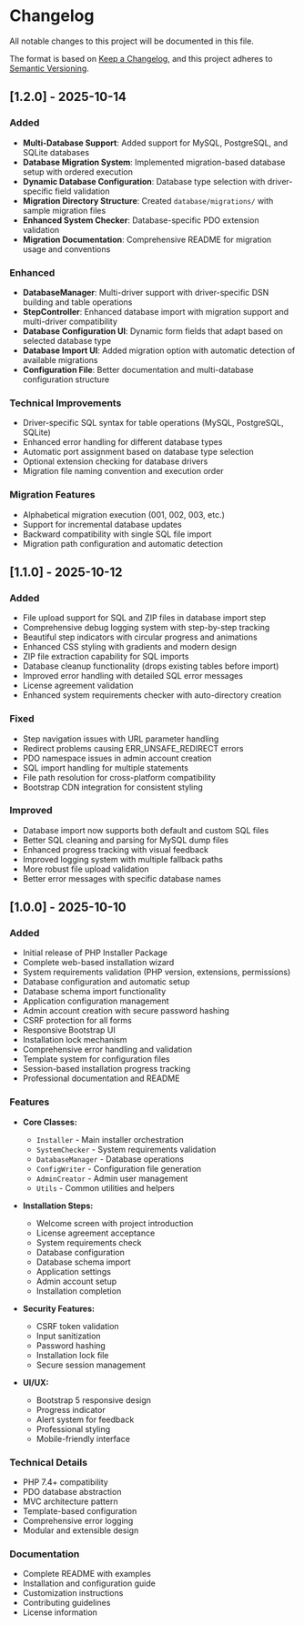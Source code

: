 # Changelog

All notable changes to this project will be documented in this file.

The format is based on [Keep a Changelog](https://keepachangelog.com/en/1.0.0/),
and this project adheres to [Semantic Versioning](https://semver.org/spec/v2.0.0.html).

## [1.2.0] - 2025-10-14

### Added
- **Multi-Database Support**: Added support for MySQL, PostgreSQL, and SQLite databases
- **Database Migration System**: Implemented migration-based database setup with ordered execution
- **Dynamic Database Configuration**: Database type selection with driver-specific field validation
- **Migration Directory Structure**: Created `database/migrations/` with sample migration files
- **Enhanced System Checker**: Database-specific PDO extension validation
- **Migration Documentation**: Comprehensive README for migration usage and conventions

### Enhanced
- **DatabaseManager**: Multi-driver support with driver-specific DSN building and table operations
- **StepController**: Enhanced database import with migration support and multi-driver compatibility
- **Database Configuration UI**: Dynamic form fields that adapt based on selected database type
- **Database Import UI**: Added migration option with automatic detection of available migrations
- **Configuration File**: Better documentation and multi-database configuration structure

### Technical Improvements
- Driver-specific SQL syntax for table operations (MySQL, PostgreSQL, SQLite)
- Enhanced error handling for different database types
- Automatic port assignment based on database type selection
- Optional extension checking for database drivers
- Migration file naming convention and execution order

### Migration Features
- Alphabetical migration execution (001, 002, 003, etc.)
- Support for incremental database updates
- Backward compatibility with single SQL file import
- Migration path configuration and automatic detection

## [1.1.0] - 2025-10-12

### Added
- File upload support for SQL and ZIP files in database import step
- Comprehensive debug logging system with step-by-step tracking
- Beautiful step indicators with circular progress and animations
- Enhanced CSS styling with gradients and modern design
- ZIP file extraction capability for SQL imports
- Database cleanup functionality (drops existing tables before import)
- Improved error handling with detailed SQL error messages
- License agreement validation
- Enhanced system requirements checker with auto-directory creation

### Fixed
- Step navigation issues with URL parameter handling
- Redirect problems causing ERR_UNSAFE_REDIRECT errors
- PDO namespace issues in admin account creation
- SQL import handling for multiple statements
- File path resolution for cross-platform compatibility
- Bootstrap CDN integration for consistent styling

### Improved
- Database import now supports both default and custom SQL files
- Better SQL cleaning and parsing for MySQL dump files
- Enhanced progress tracking with visual feedback
- Improved logging system with multiple fallback paths
- More robust file upload validation
- Better error messages with specific database names

## [1.0.0] - 2025-10-10

### Added
- Initial release of PHP Installer Package
- Complete web-based installation wizard
- System requirements validation (PHP version, extensions, permissions)
- Database configuration and automatic setup
- Database schema import functionality
- Application configuration management
- Admin account creation with secure password hashing
- CSRF protection for all forms
- Responsive Bootstrap UI
- Installation lock mechanism
- Comprehensive error handling and validation
- Template system for configuration files
- Session-based installation progress tracking
- Professional documentation and README

### Features
- **Core Classes:**
  - `Installer` - Main installer orchestration
  - `SystemChecker` - System requirements validation
  - `DatabaseManager` - Database operations
  - `ConfigWriter` - Configuration file generation
  - `AdminCreator` - Admin user management
  - `Utils` - Common utilities and helpers

- **Installation Steps:**
  - Welcome screen with project introduction
  - License agreement acceptance
  - System requirements check
  - Database configuration
  - Database schema import
  - Application settings
  - Admin account setup
  - Installation completion

- **Security Features:**
  - CSRF token validation
  - Input sanitization
  - Password hashing
  - Installation lock file
  - Secure session management

- **UI/UX:**
  - Bootstrap 5 responsive design
  - Progress indicator
  - Alert system for feedback
  - Professional styling
  - Mobile-friendly interface

### Technical Details
- PHP 7.4+ compatibility
- PDO database abstraction
- MVC architecture pattern
- Template-based configuration
- Comprehensive error logging
- Modular and extensible design

### Documentation
- Complete README with examples
- Installation and configuration guide
- Customization instructions
- Contributing guidelines
- License information
